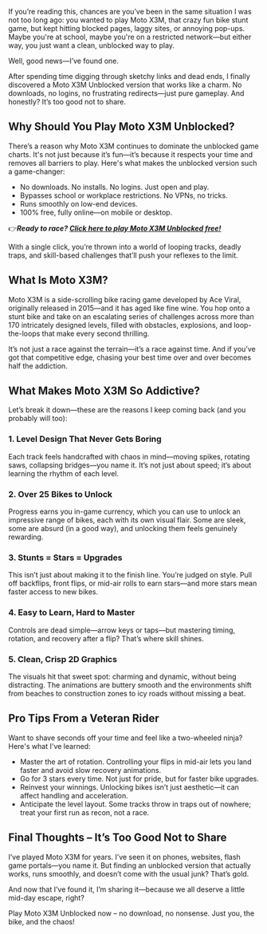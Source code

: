 If you’re reading this, chances are you’ve been in the same situation I was not too long ago: you wanted to play Moto X3M, that crazy fun bike stunt game, but kept hitting blocked pages, laggy sites, or annoying pop-ups. Maybe you're at school, maybe you're on a restricted network—but either way, you just want a clean, unblocked way to play.

Well, good news—I’ve found one.

After spending time digging through sketchy links and dead ends, I finally discovered a Moto X3M Unblocked version that works like a charm. No downloads, no logins, no frustrating redirects—just pure gameplay. And honestly? It’s too good not to share.

## Why Should You Play Moto X3M Unblocked?

There’s a reason why Moto X3M continues to dominate the unblocked game charts. It's not just because it’s fun—it’s because it respects your time and removes all barriers to play. Here's what makes the unblocked version such a game-changer:

- No downloads. No installs. No logins. Just open and play.
- Bypasses school or workplace restrictions. No VPNs, no tricks.
- Runs smoothly on low-end devices.
- 100% free, fully online—on mobile or desktop.

👉***Ready to race? [Click here to play Moto X3M Unblocked free!](https://1kb.link/CpskPm)***

With a single click, you’re thrown into a world of looping tracks, deadly traps, and skill-based challenges that’ll push your reflexes to the limit.

## What Is Moto X3M?

Moto X3M is a side-scrolling bike racing game developed by Ace Viral, originally released in 2015—and it has aged like fine wine. You hop onto a stunt bike and take on an escalating series of challenges across more than 170 intricately designed levels, filled with obstacles, explosions, and loop-the-loops that make every second thrilling.

It’s not just a race against the terrain—it’s a race against time. And if you’ve got that competitive edge, chasing your best time over and over becomes half the addiction.

## What Makes Moto X3M So Addictive?

Let’s break it down—these are the reasons I keep coming back (and you probably will too):

### 1. Level Design That Never Gets Boring

Each track feels handcrafted with chaos in mind—moving spikes, rotating saws, collapsing bridges—you name it. It’s not just about speed; it’s about learning the rhythm of each level.

### 2. Over 25 Bikes to Unlock

Progress earns you in-game currency, which you can use to unlock an impressive range of bikes, each with its own visual flair. Some are sleek, some are absurd (in a good way), and unlocking them feels genuinely rewarding.

### 3. Stunts = Stars = Upgrades

This isn’t just about making it to the finish line. You’re judged on style. Pull off backflips, front flips, or mid-air rolls to earn stars—and more stars mean faster access to new bikes.

### 4. Easy to Learn, Hard to Master

Controls are dead simple—arrow keys or taps—but mastering timing, rotation, and recovery after a flip? That’s where skill shines.

### 5. Clean, Crisp 2D Graphics

The visuals hit that sweet spot: charming and dynamic, without being distracting. The animations are buttery smooth and the environments shift from beaches to construction zones to icy roads without missing a beat.

## Pro Tips From a Veteran Rider

Want to shave seconds off your time and feel like a two-wheeled ninja? Here's what I've learned:

- Master the art of rotation. Controlling your flips in mid-air lets you land faster and avoid slow recovery animations.
- Go for 3 stars every time. Not just for pride, but for faster bike upgrades.
- Reinvest your winnings. Unlocking bikes isn’t just aesthetic—it can affect handling and acceleration.
- Anticipate the level layout. Some tracks throw in traps out of nowhere; treat your first run as recon, not a race.

## Final Thoughts – It’s Too Good Not to Share

I’ve played Moto X3M for years. I’ve seen it on phones, websites, flash game portals—you name it. But finding an unblocked version that actually works, runs smoothly, and doesn’t come with the usual junk? That’s gold.

And now that I’ve found it, I’m sharing it—because we all deserve a little mid-day escape, right?

Play Moto X3M Unblocked now – no download, no nonsense. Just you, the bike, and the chaos!
